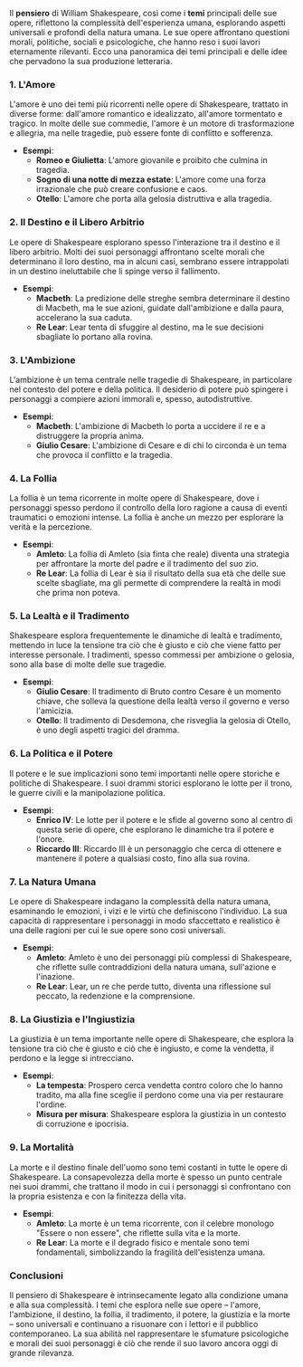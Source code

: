 Il **pensiero** di William Shakespeare, così come i **temi** principali delle sue opere, riflettono la complessità dell'esperienza umana, esplorando aspetti universali e profondi della natura umana. Le sue opere affrontano questioni morali, politiche, sociali e psicologiche, che hanno reso i suoi lavori eternamente rilevanti. Ecco una panoramica dei temi principali e delle idee che pervadono la sua produzione letteraria.

### **1. L'Amore**

L'amore è uno dei temi più ricorrenti nelle opere di Shakespeare, trattato in diverse forme: dall'amore romantico e idealizzato, all'amore tormentato e tragico. In molte delle sue commedie, l'amore è un motore di trasformazione e allegria, ma nelle tragedie, può essere fonte di conflitto e sofferenza.

- **Esempi**:
    - **Romeo e Giulietta**: L'amore giovanile e proibito che culmina in tragedia.
    - **Sogno di una notte di mezza estate**: L'amore come una forza irrazionale che può creare confusione e caos.
    - **Otello**: L'amore che porta alla gelosia distruttiva e alla tragedia.

### **2. Il Destino e il Libero Arbitrio**

Le opere di Shakespeare esplorano spesso l'interazione tra il destino e il libero arbitrio. Molti dei suoi personaggi affrontano scelte morali che determinano il loro destino, ma in alcuni casi, sembrano essere intrappolati in un destino ineluttabile che li spinge verso il fallimento.

- **Esempi**:
    - **Macbeth**: La predizione delle streghe sembra determinare il destino di Macbeth, ma le sue azioni, guidate dall'ambizione e dalla paura, accelerano la sua caduta.
    - **Re Lear**: Lear tenta di sfuggire al destino, ma le sue decisioni sbagliate lo portano alla rovina.

### **3. L'Ambizione**

L'ambizione è un tema centrale nelle tragedie di Shakespeare, in particolare nel contesto del potere e della politica. Il desiderio di potere può spingere i personaggi a compiere azioni immorali e, spesso, autodistruttive.

- **Esempi**:
    - **Macbeth**: L'ambizione di Macbeth lo porta a uccidere il re e a distruggere la propria anima.
    - **Giulio Cesare**: L'ambizione di Cesare e di chi lo circonda è un tema che provoca il conflitto e la tragedia.

### **4. La Follia**

La follia è un tema ricorrente in molte opere di Shakespeare, dove i personaggi spesso perdono il controllo della loro ragione a causa di eventi traumatici o emozioni intense. La follia è anche un mezzo per esplorare la verità e la percezione.

- **Esempi**:
    - **Amleto**: La follia di Amleto (sia finta che reale) diventa una strategia per affrontare la morte del padre e il tradimento del suo zio.
    - **Re Lear**: La follia di Lear è sia il risultato della sua età che delle sue scelte sbagliate, ma gli permette di comprendere la realtà in modi che prima non poteva.

### **5. La Lealtà e il Tradimento**

Shakespeare esplora frequentemente le dinamiche di lealtà e tradimento, mettendo in luce la tensione tra ciò che è giusto e ciò che viene fatto per interesse personale. I tradimenti, spesso commessi per ambizione o gelosia, sono alla base di molte delle sue tragedie.

- **Esempi**:
    - **Giulio Cesare**: Il tradimento di Bruto contro Cesare è un momento chiave, che solleva la questione della lealtà verso il governo e verso l'amicizia.
    - **Otello**: Il tradimento di Desdemona, che risveglia la gelosia di Otello, è uno degli aspetti tragici del dramma.

### **6. La Politica e il Potere**

Il potere e le sue implicazioni sono temi importanti nelle opere storiche e politiche di Shakespeare. I suoi drammi storici esplorano le lotte per il trono, le guerre civili e la manipolazione politica.

- **Esempi**:
    - **Enrico IV**: Le lotte per il potere e le sfide al governo sono al centro di questa serie di opere, che esplorano le dinamiche tra il potere e l'onore.
    - **Riccardo III**: Riccardo III è un personaggio che cerca di ottenere e mantenere il potere a qualsiasi costo, fino alla sua rovina.

### **7. La Natura Umana**

Le opere di Shakespeare indagano la complessità della natura umana, esaminando le emozioni, i vizi e le virtù che definiscono l'individuo. La sua capacità di rappresentare i personaggi in modo sfaccettato e realistico è una delle ragioni per cui le sue opere sono così universali.

- **Esempi**:
    - **Amleto**: Amleto è uno dei personaggi più complessi di Shakespeare, che riflette sulle contraddizioni della natura umana, sull'azione e l'inazione.
    - **Re Lear**: Lear, un re che perde tutto, diventa una riflessione sul peccato, la redenzione e la comprensione.

### **8. La Giustizia e l'Ingiustizia**

La giustizia è un tema importante nelle opere di Shakespeare, che esplora la tensione tra ciò che è giusto e ciò che è ingiusto, e come la vendetta, il perdono e la legge si intrecciano.

- **Esempi**:
    - **La tempesta**: Prospero cerca vendetta contro coloro che lo hanno tradito, ma alla fine sceglie il perdono come una via per restaurare l'ordine.
    - **Misura per misura**: Shakespeare esplora la giustizia in un contesto di corruzione e ipocrisia.

### **9. La Mortalità**

La morte e il destino finale dell'uomo sono temi costanti in tutte le opere di Shakespeare. La consapevolezza della morte è spesso un punto centrale nei suoi drammi, che trattano il modo in cui i personaggi si confrontano con la propria esistenza e con la finitezza della vita.

- **Esempi**:
    - **Amleto**: La morte è un tema ricorrente, con il celebre monologo "Essere o non essere", che riflette sulla vita e la morte.
    - **Re Lear**: La morte e il degrado fisico e mentale sono temi fondamentali, simbolizzando la fragilità dell'esistenza umana.

### **Conclusioni**

Il pensiero di Shakespeare è intrinsecamente legato alla condizione umana e alla sua complessità. I temi che esplora nelle sue opere – l'amore, l'ambizione, il destino, la follia, il tradimento, il potere, la giustizia e la morte – sono universali e continuano a risuonare con i lettori e il pubblico contemporaneo. La sua abilità nel rappresentare le sfumature psicologiche e morali dei suoi personaggi è ciò che rende il suo lavoro ancora oggi di grande rilevanza.